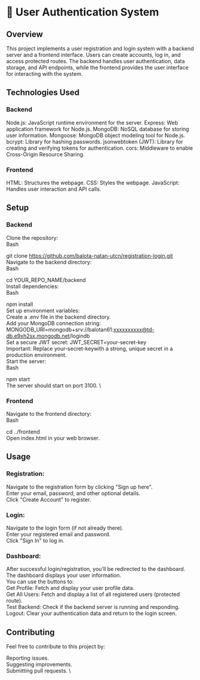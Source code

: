 # 🔑 User Authentication System
## Overview
This project implements a user registration and login system with a backend server and a frontend interface. Users can create accounts, log in, and access protected routes. The backend handles user authentication, data storage, and API endpoints, while the frontend provides the user interface for interacting with the system.

## Technologies Used
### Backend
Node.js: JavaScript runtime environment for the server.
Express: Web application framework for Node.js.
MongoDB: NoSQL database for storing user information.
Mongoose: MongoDB object modeling tool for Node.js.
bcrypt: Library for hashing passwords.
jsonwebtoken (JWT): Library for creating and verifying tokens for authentication.
cors: Middleware to enable Cross-Origin Resource Sharing.
### Frontend
HTML: Structures the webpage.
CSS: Styles the webpage.
JavaScript: Handles user interaction and API calls.
## Setup
### Backend
Clone the repository: \
Bash

git clone https://github.com/balota-natan-utcn/registration-login.git \
Navigate to the backend directory: \
Bash

cd YOUR_REPO_NAME/backend \
Install dependencies: \
Bash

npm install \
Set up environment variables: \
Create a .env file in the backend directory. \
Add your MongoDB connection string:
MONGODB_URI=mongodb+srv://balotan61:xxxxxxxxxx@td-db.e9xh2sx.mongodb.net/logindb \
Set a secure JWT secret:
JWT_SECRET=your-secret-key \
Important: Replace your-secret-keywith a strong, unique secret in a production environment. \
Start the server:\
Bash

npm start \
The server should start on port 3100. \
### Frontend
Navigate to the frontend directory: \
Bash 

cd ../frontend \
Open index.html in your web browser.
## Usage
### Registration:
Navigate to the registration form by clicking "Sign up here". \
Enter your email, password, and other optional details. \
Click "Create Account" to register.
### Login:
Navigate to the login form (if not already there). \
Enter your registered email and password. \
Click "Sign In" to log in.
### Dashboard:
After successful login/registration, you'll be redirected to the dashboard. \
The dashboard displays your user information. \
You can use the buttons to: \
Get Profile: Fetch and display your user profile data. \
Get All Users: Fetch and display a list of all registered users (protected route). \
Test Backend: Check if the backend server is running and responding. \
Logout: Clear your authentication data and return to the login screen.
## Contributing
Feel free to contribute to this project by:

Reporting issues. \
Suggesting improvements. \
Submitting pull requests. \

